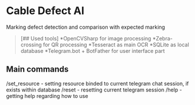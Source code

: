 # Cable Defect AI

Marking defect detection and comparison with expected marking

> [## Used tools]
*OpenCVSharp for image processing
*Zebra-crossing for QR processing
*Tesseract as main OCR
*SQLite as local database
*Telegram.bot + BotFather for user interface part
## Main commands
/set_resource - setting resource binded to current telegram chat session, if exists within database
/reset - resetting current telegram session
/help - getting help regarding how to use
